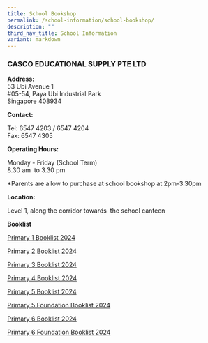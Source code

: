 ```yaml
---
title: School Bookshop
permalink: /school-information/school-bookshop/
description: ""
third_nav_title: School Information
variant: markdown
---
```

### CASCO EDUCATIONAL SUPPLY PTE LTD
**Address:**  
53 Ubi Avenue 1  
#05-54, Paya Ubi Industrial Park  
Singapore 408934  
  
**Contact:**

Tel: 6547 4203 / 6547 4204  
Fax: 6547 4305

**Operating Hours:**

Monday - Friday (School Term)  
8.30 am  to 3.30 pm 

*Parents are allow to purchase at school bookshop at 2pm-3.30pm


**Location:**

Level 1, along the corridor towards  the school canteen

**Booklist**

[Primary 1 Booklist 2024](/files/Booklist_For_Year_2024___Primary_1.pdf)

[Primary 2 Booklist 2024](/files/Booklist_For_Year_2024___Primary_2.pdf)

[Primary 3 Booklist 2024](/files/Booklist_For_Year_2024___Primary_3.pdf)

[Primary 4 Booklist 2024](/files/Booklist_For_Year_2024___Primary_4.pdf)

[Primary 5  Booklist 2024](/files/Booklist_For_Year_2024___Primary_5.pdf)

[Primary 5 Foundation Booklist 2024](/files/Booklist_For_Year_2024___Primary_5_Foundation.pdf)

[Primary 6 Booklist 2024](/files/Booklist_For_Year_2024___Primary_6.pdf)

[Primary 6 Foundation Booklist 2024](/files/Booklist_For_Year_2024___Primary_6_Foundation.pdf)